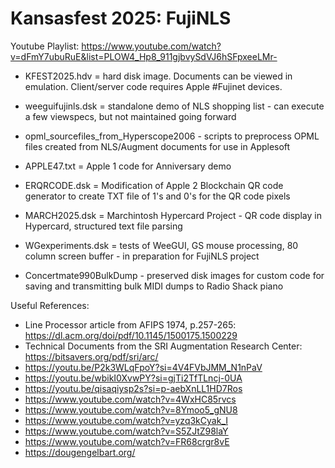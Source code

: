 # Kansasfest 2025: FujiNLS
Youtube Playlist: https://www.youtube.com/watch?v=dFmY7ubuRuE&list=PLOW4_Hp8_911gjbvySdVJ6hSFpxeeLMr-

- KFEST2025.hdv = hard disk image.  Documents can be viewed in emulation.  Client/server code requires Apple #Fujinet devices.
- weeguifujinls.dsk = standalone demo of NLS shopping list - can execute a few viewspecs, but not maintained going forward
- opml_sourcefiles_from_Hyperscope2006 - scripts to preprocess OPML files created from NLS/Augment documents for use in Applesoft

- APPLE47.txt = Apple 1 code for Anniversary demo
- ERQRCODE.dsk = Modification of Apple 2 Blockchain QR code generator to create TXT file of 1's and 0's for the QR code pixels
- MARCH2025.dsk = Marchintosh Hypercard Project - QR code display in Hypercard, structured text file parsing
- WGexperiments.dsk = tests of WeeGUI, GS mouse processing, 80 column screen buffer - in preparation for FujiNLS project
- Concertmate990BulkDump - preserved disk images for custom code for saving and transmitting bulk MIDI dumps to Radio Shack piano

Useful References:
- Line Processor article from AFIPS 1974, p.257-265: https://dl.acm.org/doi/pdf/10.1145/1500175.1500229
- Technical Documents from the SRI Augmentation Research Center: https://bitsavers.org/pdf/sri/arc/
- https://youtu.be/P2k3WLqFpoY?si=4V4FVbJMM_N1nPaV
- https://youtu.be/wbikI0XvwPY?si=gjTi2TfTLncj-0UA
- https://youtu.be/qisaqiysp2s?si=p-aebXnLL1HD7Ros
- https://www.youtube.com/watch?v=4WxHC85rvcs
- https://www.youtube.com/watch?v=8Ymoo5_gNU8
- https://www.youtube.com/watch?v=yzq3kCyak_I
- https://www.youtube.com/watch?v=S5ZJtZ98laY
- https://www.youtube.com/watch?v=FR68crgr8vE
- https://dougengelbart.org/
